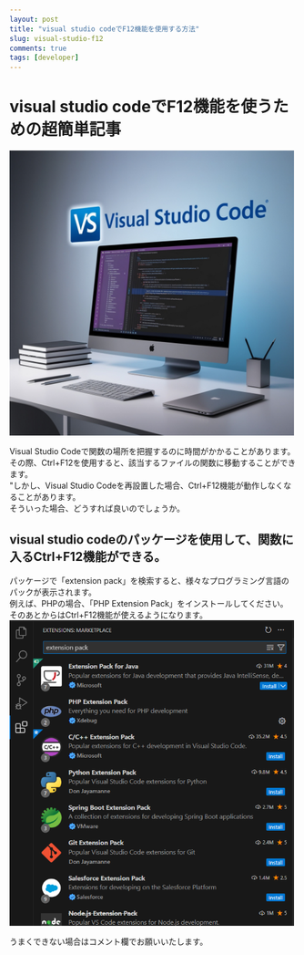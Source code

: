```yaml
---
layout: post
title: "visual studio codeでF12機能を使用する方法"
slug: visual-studio-f12
comments: true
tags: [developer]
---
```

# visual studio codeでF12機能を使うための超簡単記事
<img src="assets/img/title/visual studio code.jpg" alt="visual studio code パッケージおすすめ"  width="500" >

Visual Studio Codeで関数の場所を把握するのに時間がかかることがあります。  
その際、Ctrl+F12を使用すると、該当するファイルの関数に移動することができます。  
"しかし、Visual Studio Codeを再設置した場合、Ctrl+F12機能が動作しなくなることがあります。  
そういった場合、どうすれば良いのでしょうか。  
  
<script async src="https://pagead2.googlesyndication.com/pagead/js/adsbygoogle.js?client=ca-pub-7886659064712565"
     crossorigin="anonymous"></script>
<!-- 광고2 -->
<ins class="adsbygoogle"
     style="display:block"
     data-ad-client="ca-pub-7886659064712565"
     data-ad-slot="1101493367"
     data-ad-format="auto"
     data-full-width-responsive="true"></ins>
<script>
     (adsbygoogle = window.adsbygoogle || []).push({});
</script>

    
## visual studio codeのパッケージを使用して、関数に入るCtrl+F12機能ができる。
パッケージで「extension pack」を検索すると、様々なプログラミング言語のパックが表示されます。  
例えば、PHPの場合、「PHP Extension Pack」をインストールしてください。  
そのあとからはCtrl+F12機能が使えるようになります。  
<img src="assets/img/20241104/package.png" alt="visual studio code ctrl+f12機能"  width="500" >

うまくできない場合はコメント欄でお願いいたします。  
